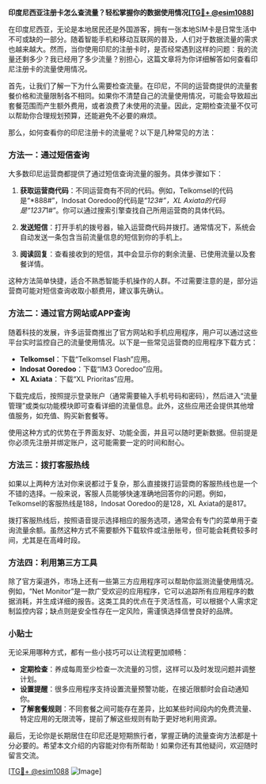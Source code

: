 **印度尼西亚注册卡怎么查流量？轻松掌握你的数据使用情况[[TG💪+ @esim1088](https://t.me/s/esim1088)]**

在印度尼西亚，无论是本地居民还是外国游客，拥有一张本地SIM卡是日常生活中不可或缺的一部分。随着智能手机和移动互联网的普及，人们对于数据流量的需求也越来越大。然而，当你使用印尼的注册卡时，是否经常遇到这样的问题：我的流量还剩多少？我已经用了多少流量？别担心，这篇文章将为你详细解答如何查看印尼注册卡的流量使用情况。

首先，让我们了解一下为什么需要检查流量。在印尼，不同的运营商提供的流量套餐价格和流量限制各不相同。如果你不清楚自己的流量使用情况，可能会导致超出套餐范围而产生额外费用，或者浪费了未使用的流量。因此，定期检查流量不仅可以帮助你合理规划预算，还能避免不必要的麻烦。

那么，如何查看你的印尼注册卡的流量呢？以下是几种常见的方法：

### 方法一：通过短信查询

大多数印尼运营商都提供了通过短信查询流量的服务。具体步骤如下：

1. **获取运营商代码**：不同运营商有不同的代码。例如，Telkomsel的代码是“*888#”，Indosat Ooredoo的代码是“*123#”，XL Axiata的代码是“*123*7*1#”。你可以通过搜索引擎查找自己所用运营商的具体代码。

2. **发送短信**：打开手机的拨号器，输入运营商代码并拨打。通常情况下，系统会自动发送一条包含当前流量信息的短信到你的手机上。

3. **阅读回复**：查看接收到的短信，其中会显示你的剩余流量、已使用流量以及套餐详情。

这种方法简单快捷，适合不熟悉智能手机操作的人群。不过需要注意的是，部分运营商可能对短信查询收取小额费用，建议事先确认。

### 方法二：通过官方网站或APP查询

随着科技的发展，许多运营商推出了官方网站和手机应用程序，用户可以通过这些平台实时监控自己的流量使用情况。以下是一些常见运营商的应用程序下载方式：

- **Telkomsel**：下载“Telkomsel Flash”应用。
- **Indosat Ooredoo**：下载“IM3 Ooredoo”应用。
- **XL Axiata**：下载“XL Prioritas”应用。

下载完成后，按照提示登录账户（通常需要输入手机号码和密码），然后进入“流量管理”或类似功能模块即可查看详细的流量信息。此外，这些应用还会提供其他增值服务，如充值、购买新套餐等。

使用这种方式的优势在于界面友好、功能全面，并且可以随时更新数据。但前提是你必须先注册并绑定账户，这可能需要一定的时间和耐心。

### 方法三：拨打客服热线

如果以上两种方法对你来说都过于复杂，那么直接拨打运营商的客服热线也是一个不错的选择。一般来说，客服人员能够快速准确地回答你的问题。例如，Telkomsel的客服热线是188，Indosat Ooredoo的是128，XL Axiata的是817。

拨打客服热线后，按照语音提示选择相应的服务选项，通常会有专门的菜单用于查询流量余额。虽然这种方式不需要额外下载软件或注册账号，但可能会耗费较多时间，尤其是在高峰时段。

### 方法四：利用第三方工具

除了官方渠道外，市场上还有一些第三方应用程序可以帮助你监测流量使用情况。例如，“Net Monitor”是一款广受欢迎的应用程序，它可以追踪所有应用程序的数据消耗，并生成详细的报告。这类工具的优点在于灵活性高，可以根据个人需求定制监控内容；缺点则是安全性存在一定风险，需谨慎选择信誉良好的品牌。

### 小贴士

无论采用哪种方式，都有一些小技巧可以让流程更加顺畅：

- **定期检查**：养成每周至少检查一次流量的习惯，这样可以及时发现问题并调整计划。
- **设置提醒**：很多应用程序支持设置流量预警功能，在接近限额时会自动通知你。
- **了解套餐规则**：不同套餐之间可能存在差异，比如某些时间段内的免费流量、特定应用的无限流等，提前了解这些规则有助于更好地利用资源。

最后，无论你是长期居住在印尼还是短期旅行者，掌握正确的流量查询方法都是十分必要的。希望本文介绍的内容能对你有所帮助！如果你还有其他疑问，欢迎随时留言交流。

[[TG💪+ @esim1088](https://t.me/s/esim1088) ![Image](https://i.postimg.cc/4NQfJmqS/Snipaste-2025-05-13-00-14-12.png)]